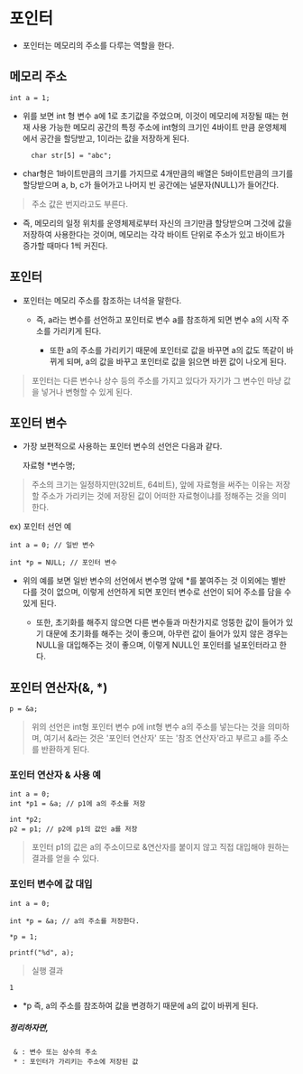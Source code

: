 # 포인터

- 포인터는 메모리의 주소를 다루는 역할을 한다.


## 메모리 주소

    int a = 1;


- 위를 보면 int 형 변수 a에 1로 초기값을 주었으며, 이것이 메모리에 저장될 때는 현재 사용 가능한 메모리 공간의 특정 주소에 int형의 크기인 4바이트 만큼 운영체제에서 공간을 할당받고, 1이라는 값을 저장하게 된다.


        char str[5] = "abc";

- char형은 1바이트만큼의 크기를 가지므로 4개만큼의 배열은 5바이트만큼의 크기를 할당받으며 a, b, c가 들어가고 나머지 빈 공간에는 널문자(NULL)가 들어간다.


> 주소 값은 번지라고도 부른다.

- 즉, 메모리의 일정 위치를 운영체제로부터 자신의 크기만큼 할당받으며 그것에 값을 저장하여 사용한다는 것이며, 메모리는 각각 바이트 단위로 주소가 있고 바이트가 증가할 때마다 1씩 커진다.

## 포인터

- 포인터는 메모리 주소를 참조하는 녀석을 말한다.

    - 즉, a라는 변수를 선언하고 포인터로 변수 a를 참조하게 되면 변수 a의 시작 주소를 가리키게 된다. 

        - 또한 a의 주소를 가리키기 때문에 포인터로 값을 바꾸면 a의 값도 똑같이 바뀌게 되며, a의 값을 바꾸고 포인터로 값을 읽으면 바뀐 값이 나오게 된다.

> 포인터는 다른 변수나 상수 등의 주소를 가지고 있다가 자기가 그 변수인 마냥 값을 넣거나 변형할 수 있게 된다.


## 포인터 변수

- 가장 보편적으로 사용하는 포인터 변수의 선언은 다음과 같다.

    자료형 *변수명;

> 주소의 크기는 일정하지만(32비트, 64비트), 앞에 자료형을 써주는 이유는 저장할 주소가 가리키는 것에 저장된 값이 어떠한 자료형이냐를 정해주는 것을 의미한다.


ex) 포인터 선언 예

    int a = 0; // 일반 변수

    int *p = NULL; // 포인터 변수

- 위의 예를 보면 일반 변수의 선언에서 변수명 앞에 *를 붙여주는 것 이외에는 별반 다를 것이 없으며, 이렇게 선언하게 되면 포인터 변수로 선언이 되어 주소를 담을 수 있게 된다. 

    - 또한, 초기화를 해주지 않으면 다른 변수들과 마찬가지로 엉뚱한 값이 들어가 있기 대문에 초기화를 해주는 것이 좋으며, 아무런 값이 들어가 있지 않은 경우는 NULL을 대입해주는 것이 좋으며, 이렇게 NULL인 포인터를 널포인터라고 한다.


## 포인터 연산자(&, *)

    p = &a;

> 위의 선언은 int형 포인터 변수 p에 int형 변수 a의 주소를 넣는다는 것을 의미하며, 여기서 &라는 것은 '포인터 연산자' 또는 '참조 연산자'라고 부르고 a를 주소를 반환하게 된다.


### 포인터 연산자 & 사용 예

    int a = 0;
    int *p1 = &a; // p1에 a의 주소를 저장

    int *p2;
    p2 = p1; // p2에 p1의 값인 a를 저장

> 포인터 p1의 값은 a의 주소이므로 &연산자를 붙이지 않고 직접 대입해야 원하는 결과를 얻을 수 있다.



### 포인터 변수에 값 대입

    int a = 0;

    int *p = &a; // a의 주소를 저장한다.

    *p = 1; 

    printf("%d", a);


> 실행 결과

    1

- *p 즉, a의 주소를 참조하여 값을 변경하기 때문에 a의 값이 바뀌게 된다.






##### 정리하자면,

     & : 변수 또는 상수의 주소
     * : 포인터가 가리키는 주소에 저장된 값




